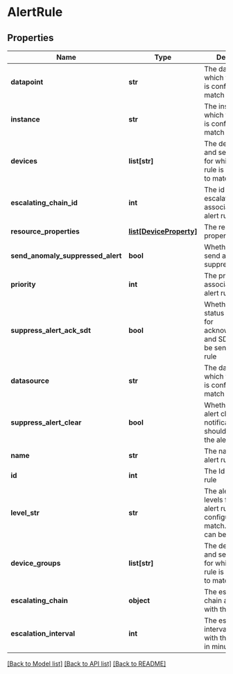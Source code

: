 # AlertRule

## Properties
Name | Type | Description | Notes
------------ | ------------- | ------------- | -------------
**datapoint** | **str** | The datapoint for which the alert rule is configured to match | [optional] 
**instance** | **str** | The instance for which the alert rule is configured to match | [optional] 
**devices** | **list[str]** | The device names and service names for which the alert rule is configured to match | [optional] 
**escalating_chain_id** | **int** | The id of the escalation chain associated with the alert rule | 
**resource_properties** | [**list[DeviceProperty]**](DeviceProperty.md) | The resource property filters list | [optional] 
**send_anomaly_suppressed_alert** | **bool** | Whether or not send anomaly suppressed alert | 
**priority** | **int** | The priority associated with the alert rule | 
**suppress_alert_ack_sdt** | **bool** | Whether or not status notifications for acknowledgements and SDTs should be sent to the alert rule | [optional] 
**datasource** | **str** | The datasource for which the alert rule is configured to match | [optional] 
**suppress_alert_clear** | **bool** | Whether or not alert clear notifications should be sent to the alert rule | [optional] 
**name** | **str** | The name of the alert rule | 
**id** | **int** | The Id of the alert rule | [optional] 
**level_str** | **str** | The alert severity levels for which the alert rule is configured to match.  The values can be All|Warn|Error|Critical | [optional] 
**device_groups** | **list[str]** | The device groups and service groups for which the alert rule is configured to match | [optional] 
**escalating_chain** | **object** | The escalation chain associated with the alert rule | [optional] 
**escalation_interval** | **int** | The escalation interval associated with the alert rule, in minutes | [optional] 

[[Back to Model list]](../README.md#documentation-for-models) [[Back to API list]](../README.md#documentation-for-api-endpoints) [[Back to README]](../README.md)



